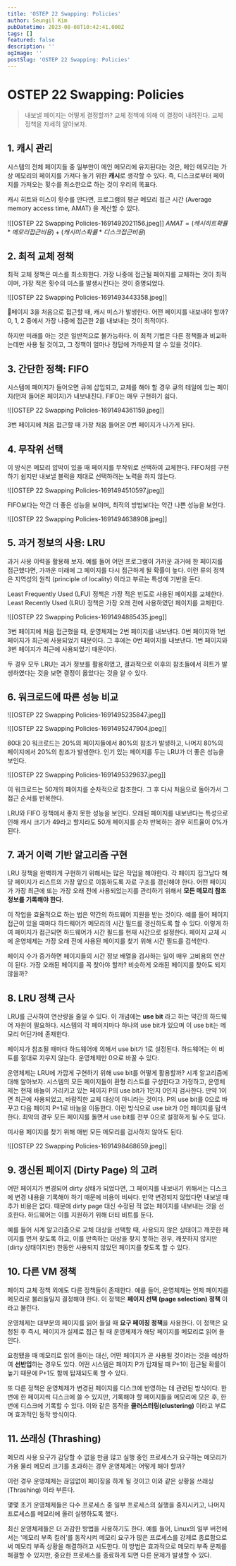 ```yaml
---
title: 'OSTEP 22 Swapping: Policies'
author: Seungil Kim
pubDatetime: 2023-08-08T10:42:41.000Z
tags: []
featured: false
description: ''
ogImage: ''
postSlug: 'OSTEP 22 Swapping: Policies'
---
```

# OSTEP 22 Swapping: Policies

> 내보낼 페이지는 어떻게 결정할까?
> 교체 정책에 의해 이 결정이 내려진다. 교체 정책을 자세히 알아보자.

## 1. 캐시 관리 

시스템의 전체 페이지들 중 일부만이 메인 메모리에 유지된다는 것은, 메인 메모리는 가상 메모리의 페이지를 가져다 놓기 위한 **캐시**로 생각할 수 있다. 즉, 디스크로부터 페이지를 가져오는 횟수를 최소한으로 하는 것이 우리의 목표다.

캐시 히트와 미스이 횟수를 안다면, 프로그램의 평균 메모리 접근 시간 (Average memory access time, AMAT) 을 계산할 수 있다. 

![[OSTEP 22 Swapping Policies-1691492021156.jpeg]]
$AMAT = (캐시 히트 확률 * 메모리 접근 비용) + (캐시 미스 확률 * 디스크 접근 비용)$
## 2. 최적 교체 정책

최적 교체 정책은 미스를 최소화한다. 가장 나중에 접근될 페이지를 교체하는 것이 최적이며, 가장 적은 횟수의 미스를 발생시킨다는 것이 증명되었다. 

![[OSTEP 22 Swapping Policies-1691493443358.jpeg]]

페이지 3을 처음으로 접근할 때, 캐시 미스가 발생한다. 어떤 페이지를 내보내야 할까? 0, 1, 2 중에서 가장 나중에 접근한 2를 내보내는 것이 최적이다. 

하지만 미래를 아는 것은 일반적으로 불가능하다. 이 최적 기법은 다른 정책들과 비교하는데만 사용 될 것이고, 그 정책이 얼마나 정답에 가까운지 알 수 있을 것이다.

## 3. 간단한 정책: FIFO

시스템에 페이지가 들어오면 큐에 삽입되고, 교체를 해야 할 경우 큐의 테일에 있는 페이지(먼저 들어온 페이지)가 내보내진다. FIFO는 매우 구현하기 쉽다. 

![[OSTEP 22 Swapping Policies-1691494361159.jpeg]]

3번 페이지에 처음 접근할 때 가장 처음 들어온 0번 페이지가 나가게 된다.

## 4. 무작위 선택

이 방식은 메모리 압박이 있을 때 페이지를 무작위로 선택하여 교체한다. FIFO처럼 구현하기 쉽지만 내보낼 블럭을 제대로 선택하려는 노력을 하지 않는다.

![[OSTEP 22 Swapping Policies-1691494510597.jpeg]]

FIFO보다는 약간 더 좋은 성능을 보이며, 최적의 방법보다는 약간 나쁜 성능을 보인다. 

![[OSTEP 22 Swapping Policies-1691494638908.jpeg]]

## 5. 과거 정보의 사용: LRU

과거 사용 이력을 활용해 보자. 예를 들어 어떤 프로그램이 가까운 과거에 한 페이지를 접근했다면, 가까운 미래에 그 페이지를 다시 접근하게 될 확률이 높다. 이런 류의 정책은 지역성의 원칙 (principle of locality) 이라고 부르는 특성에 기반을 둔다.

Least Frequently Used (LFU) 정책은 가장 적은 빈도로 사용된 페이지를 교체한다. Least Recently Used (LRU) 정책은 가장 오래 전에 사용하였던 페이지를 교체한다. 

![[OSTEP 22 Swapping Policies-1691494885435.jpeg]]

3번 페이지에 처음 접근했을 때, 운영체제는 2번 페이지를 내보낸다. 0번 페이지와 1번 페이지가 최근에 사용되었기 때문이다. 그 후에는 0번 페이지를 내보낸다. 1번 페이지와 3번 페이지가 최근에 사용되었기 때문이다. 

두 경우 모두 LRU는 과거 정보를 활용하였고, 결과적으로 이후의 참조들에서 히트가 발생하였다는 것을 보면 결정이 옳았다는 것을 알 수 있다. 

## 6. 워크로드에 따른 성능 비교

![[OSTEP 22 Swapping Policies-1691495235847.jpeg]]

![[OSTEP 22 Swapping Policies-1691495247904.jpeg]]

80대 20 워크로드는 20%의 페이지들에서 80%의 참조가 발생하고, 나머지 80%의 페이지에서 20%의 참조가 발생한다. 인기 있는 페이지를 두는 LRU가 더 좋은 성능을 보인다.

![[OSTEP 22 Swapping Policies-1691495329637.jpeg]]

이 워크로드는 50개의 페이지를 순차적으로 참조한다. 그 후 다시 처음으로 돌아가서 그 접근 순서를 반복한다. 

LRU와 FIFO 정책에서 좋지 못한 성능을 보인다. 오래된 페이지를 내보낸다는 특성으로 인해 캐시 크기가 49라고 할지라도 50개 페이지를 순차 반복하는 경우 히트율이 0%가 된다.

## 7. 과거 이력 기반 알고리즘 구현

LRU 정책을 완벽하게 구현하기 위해서는 많은 작업을 해야한다. 각 페이지 접그남다 해당 페이지가 리스트의 가장 앞으로 이동하도록 자료 구조를 갱신해야 한다. 어떤 페이지가 가장 최근에 또는 가장 오래 전에 사용되었는지를 관리하기 위해서 **모든 메모리 참조 정보를 기록해야 한다.**

이 작업을 효율적으로 하는 법은 약간의 하드웨어 지원을 받는 것이다.
예를 들어 페이지 접근이 있을 때마다 하드웨어가 메모리의 시간 필드를 갱신하도록 할 수 있다. 이렇게 하여 페이지가 접근되면 하드웨어가 시간 필드를 현재 시간으로 설정한다. 페이지 교체 시에 운영체제는 가장 오래 전에 사용된 페이지를 찾기 위해 시간 필드를 검색한다. 

페이지 수가 증가하면 페이지들의 시간 정보 배열을 검사하는 일이 매우 고비용의 연산이 된다. 가장 오래된 페이지를 꼭 찾아야 할까? 비슷하게 오래된 페이지를 찾아도 되지 않을까?

## 8. LRU 정책 근사

LRU를 근사하여 연산량을 줄일 수 있다. 이 개념에는 **use bit** 라고 하는 약간의 하드웨어 자원이 필요하다. 시스템의 각 페이지마다 하나의 use bit가 있으며 이 use bit는 메모리 어딘가에 존재한다. 

페이지가 참조될 때마다 하드웨어에 의해서 use bit가 1로 설정된다. 하드웨어는 이 비트를 절대로 지우지 않는다. 운영체제만 0으로 바꿀 수 있다. 

운영체제는 LRU에 가깝게 구현하기 위해 use bit를 어떻게 활용할까?
시계 알고리즘에 대해 알아보자. 시스템의 모든 페이지들이 환형 리스트를 구성한다고 가정하고, 운영체제는 현재 바늘이 가리키고 있는 페이지 P의 use bit가 1인지 0인지 검사한다. 만약 1이면 최근에 사용되었고, 바람직한 교체 대상이 아니라는 것이다. P의 use bit를 0으로 바꾸고 다음 페이지 P+1로 바늘을 이동한다. 이런 방식으로 use bit가 0인 페이지를 탐색한다. 최악의 경우 모든 페이지를 돌면서 use bit를 전부 0으로 설정하게 될 수도 있다.

미사용 페이지를 찾기 위해 매번 모든 메모리를 검사하지 않아도 된다. 

![[OSTEP 22 Swapping Policies-1691498468659.jpeg]]

## 9. 갱신된 페이지 (Dirty Page) 의 고려

어떤 페이지가 변경되어 dirty 상태가 되었다면, 그 페이지를 내보내기 위해서는 디스크에 변경 내용을 기록해야 하기 때문에 비용이 비싸다. 만약 변경되지 않았다면 내보낼 때 추가 비용은 없다. 때문에 dirty page 대신 수정된 적 없는 페이지를 내보내는 것을 선호한다. 하드웨어는 이를 지원하기 위해 더티 비트를 둔다. 

예를 들어 시계 알고리즘으로 교체 대상을 선택할 때, 사용되지 않은 상태이고 깨끗한 페이지를 먼저 찾도록 하고, 이를 만족하는 대상을 찾지 못하는 경우, 깨끗하지 않지만 (dirty 상태이지만) 한동안 사용되지 않았던 페이지를 찾도록 할 수 있다.

## 10. 다른 VM 정책

페이지 교체 정책 외에도 다른 정책들이 존재한다.
예를 들어, 운영체제는 언제 페이지를 메모리로 불러들일지 결정해야 한다. 이 정책은 **페이지 선택 (page selection) 정책** 이라고 불린다.

운영체제는 대부분의 페이지를 읽어 들일 때 **요구 페이징 정책**을 사용한다. 이 정책은 요청된 후 즉시, 페이지가 실제로 접근 될 때 운영체제가 해당 페이지를 메모리로 읽어 들인다. 

요청됐을 때 메모리로 읽어 들이는 대신, 어떤 페이지가 곧 사용될 것이라는 것을 예상하여 **선반입**하는 경우도 있다. 어떤 시스템은 페이지 P가 탑재될 때 P+1이 접근될 확률이 높기 때문에 P+1도 함께 탑재되도록 할 수 있다.

또 다른 정책은 운영체제가 변경된 페이지를 디스크에 반영하는 데 관련된 방식이다. 한 번에 한 페이지씩 디스크에 쓸 수 있지만, 기록해야 할 페이지들을 메모리에 모은 후, 한 번에 디스크에 기록할 수 있다. 이와 같은 동작을 **클러스터링(clustering)** 이라고 부르며 효과적인 동작 방식이다. 

## 11. 쓰래싱 (Thrashing)

메모리 사용 요구가 감당할 수 없을 만큼 많고 실행 중인 프로세스가 요구하는 메모리가 가용 물리 메모리 크기를 초과하는 경우 운영체제는 어떻게 해야 할까?

이런 경우 운영체제는 끊임없이 페이징을 하게 될 것이고 이와 같은 상황을 쓰래싱 (Thrashing) 이라 부른다. 

몇몇 초기 운영체제들은 다수 프로세스 중 일부 프로세스의 실행을 중지시키고, 나머지 프로세스를 메모리에 올려 실행하도록 했다.

최신 운영체제들은 더 과감한 방법을 사용하기도 한다. 예를 들어, Linux의 일부 버전에서는 '메모리 부족 킬러'를 동작시켜 메모리 요구가 많은 프로세스를 강제로 종료함으로써 메모리 부족 상황을 해결하려고 시도한다. 
이 방법은 효과적으로 메모리 부족 문제를 해결할 수 있지만, 중요한 프로세스를 종료하게 되면 다른 문제가 발생할 수 있다.
